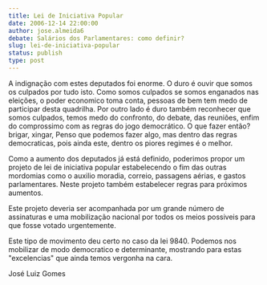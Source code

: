 ```yaml
---
title: Lei de Iniciativa Popular
date: 2006-12-14 22:00:00
author: jose.almeida6
debate: Salários dos Parlamentares: como definir?
slug: lei-de-iniciativa-popular
status: publish 
type: post
---
```


A indignação com estes deputados foi enorme. O duro é ouvir que somos os culpados por tudo isto. Como somos culpados se somos enganados nas eleições, o poder economico toma conta, pessoas de bem tem medo de participar desta quadrilha. Por outro lado é duro também reconhecer que somos culpados, temos medo do confronto, do debate, das reuniões, enfim do comprossimo com as regras do jogo democrático. O que fazer então? brigar, xingar, Penso que podemos fazer algo, mas dentro das regras democraticas, pois ainda este, dentro os piores regimes é o melhor.   

Como a aumento dos deputados já está definido, poderimos propor um projeto de lei de iniciativa popular estabelecendo o fim das outras mordomias como o auxilio moradia, correio, passagens aérias, e gastos parlamentares. Neste projeto também estabelecer regras para próximos aumentos.   

Este projeto deveria ser acompanhada por um grande número de assinaturas e uma mobilização nacional por todos os meios possiveis para que fosse votado urgentemente.   

Este tipo de movimento deu certo no caso da lei 9840. Podemos nos mobilizar de modo democratico e determinante, mostrando para estas "excelencias" que ainda temos vergonha na cara.  

José Luiz Gomes
